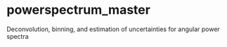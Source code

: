 # powerspectrum_master
Deconvolution, binning, and estimation of uncertainties for angular power spectra
